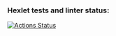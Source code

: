 ### Hexlet tests and linter status:
[![Actions Status](https://github.com/totsamax/frontend-project-lvl1/workflows/hexlet-check/badge.svg)](https://github.com/totsamax/frontend-project-lvl1/actions)